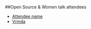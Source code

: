##Open Source & Women talk attendees

* [Attendee name](https://github.com/thelastjedi/osw-talk "github/twitter/facebook profile")
* [Vrinda](http://github/TheChirpyWitch "github")



